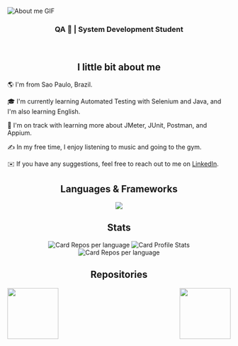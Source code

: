 ![About me GIF](https://github.com/user-attachments/assets/be2e9b39-028b-4c4f-a688-7970ffe36301)

<h3 align="center">QA 🐞 | System Development Student</a></h3>

<p>
  <br>
</p>

<h2 align="center">I little bit about me</h2>

🌎 I'm from Sao Paulo, Brazil.

🎓 I'm currently learning Automated Testing with Selenium and Java, and I'm also learning English.

🌱 I'm on track with learning more about JMeter, JUnit, Postman, and Appium.

✍️ In my free time, I enjoy listening to music and going to the gym.

✉️ If you have any suggestions, feel free to reach out to me on [LinkedIn](https://www.linkedin.com/in/carol-guimaraes/). 


<h2 align="center">Languages & Frameworks</h2>

<p align="center">
  <a href="https://go-skill-icons.vercel.app/">
    <img
      src="https://go-skill-icons.vercel.app/api/icons?i=java,maven,selenium"
    />
  </a>
</p>

<h2 align="center">Stats</h2>

<p align="center">
  <img src="http://github-profile-summary-cards.vercel.app/api/cards/repos-per-language?username=tsucarol&theme=default" alt="Card Repos per language"/>
  <img src="http://github-profile-summary-cards.vercel.app/api/cards/stats?username=tsucarol&theme=default" alt="Card Profile Stats"/>
  <img src="http://github-profile-summary-cards.vercel.app/api/cards/profile-details?username=tsucarol&theme=default" alt="Card Repos per language"/>
</p>

<h2 align="center">Repositories</h2> 

<div width="100%" align="center">
  <a align="left" href="https://github.com/tsucarol/area-calculator142" title="Iterasys - Area Calculator"><img align="left" height="115" src="https://github-readme-stats.vercel.app/api/pin/?username=tsucarol&repo=area-calculator142&theme=default&border_radius=10"</a>
  <a align="right" href="https://github.com/tsucarol/internetproject142-iterasys" title="Iterasys - Internet Project"><img align="right" height="115" src="https://github-readme-stats.vercel.app/api/pin/?username=tsucarol&repo=internetproject142-iterasys"&theme=default&border_radius=10"></a>
</div>
